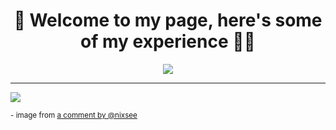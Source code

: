 
<h1 align="center">👋 Welcome to my page, here's some of my experience 👨‍💻</h1>

<p align="center">
  <a href="https://skillicons.dev">
    <img src="https://skillicons.dev/icons?i=aws,git,github,bitbucket,bootstrap,css,figma,javascript,jquery,postman,jenkins,docker,bash,linux,ubuntu,nginx,python,pycharm,django,flask,php,perl,postgres,vim" />
  </a>
</p>

---

![](https://user-images.githubusercontent.com/24255237/89557616-4fc98e00-d7d0-11ea-82e8-e8b6ed91930a.png)

<small>- image from [a comment by @nixsee](https://github.com/foambubble/rfcs/pull/5#issuecomment-670036447)</small>
